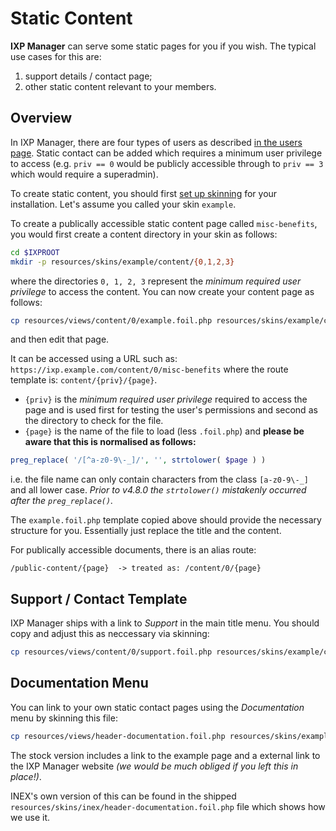 # Static Content

**IXP Manager** can serve some static pages for you if you wish. The typical use cases for this are:

1. support details / contact page;
2. other static content relevant to your members.

## Overview

In IXP Manager, there are four types of users as described [in the users page](../usage/users.md). Static contact can be added which requires a minimum user privilege to access (e.g. `priv == 0` would be publicly accessible through to `priv == 3` which would require a superadmin).

To create static content, you should first [set up skinning](skinning.md) for your installation. Let's assume you called your skin `example`.

To create a publically accessible static content page called `misc-benefits`, you would first create a content directory in your skin as follows:

```sh
cd $IXPROOT
mkdir -p resources/skins/example/content/{0,1,2,3}
```

where the directories `0, 1, 2, 3` represent the *minimum required user privilege* to access the content. You can now create your content page as follows:

```sh
cp resources/views/content/0/example.foil.php resources/skins/example/content/0/misc-benefits.foil.php
```

and then edit that page.

It can be accessed using a URL such as: `https://ixp.example.com/content/0/misc-benefits` where the route template is: `content/{priv}/{page}`.

* `{priv}` is the *minimum required user privilege* required to access the page and is used first for testing the user's permissions and second as the directory to check for the file.
* `{page}` is the name of the file to load (less `.foil.php`) and **please be aware that this is normalised as follows:**
```php
preg_replace( '/[^a-z0-9\-_]/', '', strtolower( $page ) )
```
i.e. the file name can only contain characters from the class `[a-z0-9\-_]` and all lower case. *Prior to v4.8.0 the `strtolower()` mistakenly occurred after the `preg_replace()`.*


The `example.foil.php` template copied above should provide the necessary structure for you. Essentially just replace the title and the content.

For publically accessible documents, there is an alias route:

```
/public-content/{page}  -> treated as: /content/0/{page}
```

## Support / Contact Template

IXP Manager ships with a link to *Support* in the main title menu. You should copy and adjust this as neccessary via skinning:

```sh
cp resources/views/content/0/support.foil.php resources/skins/example/content/0/support.foil.php
```

## Documentation Menu

You can link to your own static contact pages using the *Documentation* menu by skinning this file:

```sh
cp resources/views/header-documentation.foil.php resources/skins/example/header-documentation.foil.php
```

The stock version includes a link to the example page and a external link to the IXP Manager website *(we would be much obliged if you left this in place!)*.

INEX's own version of this can be found in the shipped `resources/skins/inex/header-documentation.foil.php` file which shows how we use it.
